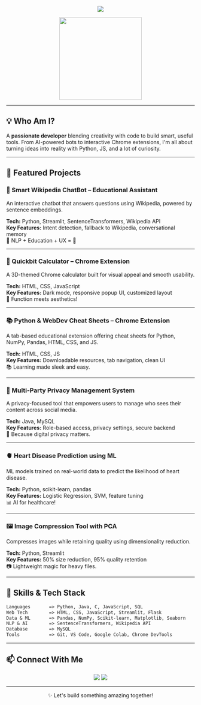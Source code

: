 
<!-- Profile Banner -->
<p align="center">
  <img src="https://readme-typing-svg.demolab.com/?lines=Hi,+I'm+Bhanuprasad+🚀;ML+Engineer+%7C+Data+Analyst+%7C+Web+Dev;Building+AI,+Apps,+and+Awesome+Things!&center=true&width=1000&height=45">
</p>

<p align="center">
  <img src="https://media.giphy.com/media/qgQUggAC3Pfv687qPC/giphy.gif" width="220" />
</p>

---

## 💡 Who Am I?

A **passionate developer** blending creativity with code to build smart, useful tools. From AI-powered bots to interactive Chrome extensions, I'm all about turning ideas into reality with Python, JS, and a lot of curiosity.

---

## 🚀 Featured Projects

### 🧠 Smart Wikipedia ChatBot – Educational Assistant
An interactive chatbot that answers questions using Wikipedia, powered by sentence embeddings.

**Tech:** Python, Streamlit, SentenceTransformers, Wikipedia API  
**Key Features:** Intent detection, fallback to Wikipedia, conversational memory  
🧠 NLP + Education + UX = 🚀

---

### 🧮 Quickbit Calculator – Chrome Extension
A 3D-themed Chrome calculator built for visual appeal and smooth usability.

**Tech:** HTML, CSS, JavaScript  
**Key Features:** Dark mode, responsive popup UI, customized layout  
🧮 Function meets aesthetics!

---

### 📚 Python & WebDev Cheat Sheets – Chrome Extension
A tab-based educational extension offering cheat sheets for Python, NumPy, Pandas, HTML, CSS, and JS.

**Tech:** HTML, CSS, JS  
**Key Features:** Downloadable resources, tab navigation, clean UI  
📚 Learning made sleek and easy.

---

### 🔐 Multi-Party Privacy Management System
A privacy-focused tool that empowers users to manage who sees their content across social media.

**Tech:** Java, MySQL  
**Key Features:** Role-based access, privacy settings, secure backend  
🔐 Because digital privacy matters.

---

### 🫀 Heart Disease Prediction using ML
ML models trained on real-world data to predict the likelihood of heart disease.

**Tech:** Python, scikit-learn, pandas  
**Key Features:** Logistic Regression, SVM, feature tuning  
📊 AI for healthcare!

---

### 🖼️ Image Compression Tool with PCA
Compresses images while retaining quality using dimensionality reduction.

**Tech:** Python, Streamlit  
**Key Features:** 50% size reduction, 95% quality retention  
📷 Lightweight magic for heavy files.

---

## 🧠 Skills & Tech Stack

```txt
Languages       => Python, Java, C, JavaScript, SQL
Web Tech        => HTML, CSS, JavaScript, Streamlit, Flask
Data & ML       => Pandas, NumPy, Scikit-learn, Matplotlib, Seaborn
NLP & AI        => SentenceTransformers, Wikipedia API
Database        => MySQL
Tools           => Git, VS Code, Google Colab, Chrome DevTools
```

---

## 📫 Connect With Me

<p align="center">
  <a href="mailto:bhanuprasadchellapuram@gmail.com"><img src="https://img.shields.io/badge/Gmail-D14836?style=for-the-badge&logo=gmail&logoColor=white"></a>
  <a href="https://linkedin.com/in/chellapurambhanuprasad"><img src="https://img.shields.io/badge/LinkedIn-0077B5?style=for-the-badge&logo=linkedin&logoColor=white"></a>
</p>

---

<p align="center">✨ Let's build something amazing together!</p>
